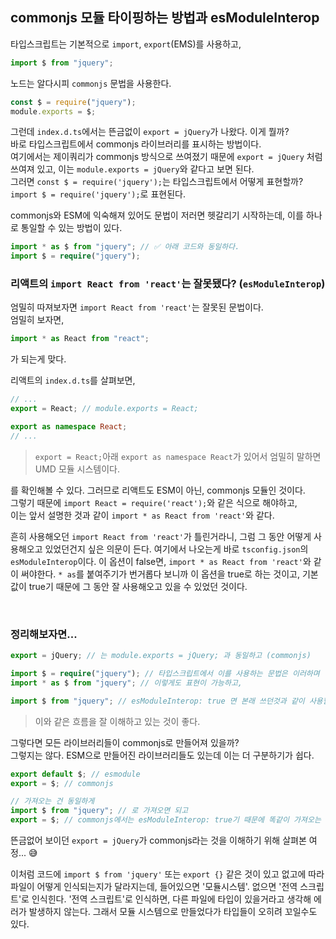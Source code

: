 ## commonjs 모듈 타이핑하는 방법과 esModuleInterop

타입스크립트는 기본적으로 `import`, `export`(EMS)를 사용하고,<br />

```ts
import $ from "jquery";
```

노드는 알다시피 `commonjs` 문법을 사용한다.

```ts
const $ = require("jquery");
module.exports = $;
```

그런데 `index.d.ts`에서는 뜬금없이 `export = jQuery`가 나왔다. 이게 뭘까?<br />
바로 타입스크립트에서 commonjs 라이브러리를 표시하는 방법이다.<br />
여기에서는 제이쿼리가 commonjs 방식으로 쓰여졌기 때문에 `export = jQuery` 처럼 쓰여져 있고, 이는 `module.exports = jQuery`와 같다고 보면 된다.<br />
그러면 `const $ = require('jquery');`는 타입스크립트에서 어떻게 표현할까?<br />
`import $ = require('jquery');`로 표현된다.<br />

commonjs와 ESM에 익숙해져 있어도 문법이 저러면 헷갈리기 시작하는데, 이를 하나로 통일할 수 있는 방법이 있다.

```ts
import * as $ from "jquery"; // ✅ 아래 코드와 동일하다.
import $ = require("jquery");
```

### 리액트의 `import React from 'react'`는 잘못됐다? (`esModuleInterop`)

엄밀히 따져보자면 `import React from 'react'`는 잘못된 문법이다.<br />
엄밀히 보자면,<br />

```ts
import * as React from "react";
```

가 되는게 맞다.<br />

리액트의 `index.d.ts`를 살펴보면,

```ts
// ...
export = React; // module.exports = React;

export as namespace React;
// ...
```

> `export = React;`아래 `export as namespace React`가 있어서 엄밀히 말하면 UMD 모듈 시스템이다.

를 확인해볼 수 있다. 그러므로 리액트도 ESM이 아닌, commonjs 모듈인 것이다.<br />
그렇기 때문에 `import React = require('react');`와 같은 식으로 해야하고,<br />
이는 앞서 설명한 것과 같이 `import * as React from 'react'`와 같다.<br />

흔히 사용해오던 `import React from 'react'`가 틀린거라니, 그럼 그 동안 어떻게 사용해오고 있었던건지 싶은 의문이 든다. 여기에서 나오는게 바로 `tsconfig.json`의 `esModuleInterop`이다. 이 옵션이 false면, `import * as React from 'react'`와 같이 써야한다. `* as`를 붙여주기가 번거롭다 보니까 이 옵션을 true로 하는 것이고, 기본값이 true기 때문에 그 동안 잘 사용해오고 있을 수 있었던 것이다.<br />

<br />

### 정리해보자면...

```ts
export = jQuery; // 는 module.exports = jQuery; 과 동일하고 (commonjs)

import $ = require("jquery"); // 타입스크립트에서 이를 사용하는 문법은 이러하며
import * as $ from "jquery"; // 이렇게도 표현이 가능하고,

import $ from "jquery"; // esModuleInterop: true 면 본래 쓰던것과 같이 사용할 수 있는 것.
```

> 이와 같은 흐름을 잘 이해하고 있는 것이 좋다.

그렇다면 모든 라이브러리들이 commonjs로 만들어져 있을까?<br />
그렇지는 않다. ESM으로 만들어진 라이브러리들도 있는데 이는 더 구분하기가 쉽다.<br />

```ts
export default $; // esmodule
export = $; // commonjs

// 가져오는 건 동일하게
import $ from "jquery"; // 로 가져오면 되고
export = $; // commonjs에서는 esModuleInterop: true기 때문에 똑같이 가져오는 형태로 사용할 수 있다.
```

뜬금없어 보이던 `export = jQuery`가 commonjs라는 것을 이해하기 위해 살펴본 여정... 😅<br />

이처럼 코드에 `import $ from 'jquery'` 또는 `export {}` 같은 것이 있고 없고에 따라 파일이 어떻게 인식되는지가 달라지는데, 들어있으면 '모듈시스템'. 없으면 '전역 스크립트'로 인식힌다. '전역 스크립트'로 인식하면, 다른 파일에 타입이 있을거라고 생각해 에러가 발생하지 않는다. 그래서 모듈 시스템으로 만들었다가 타입들이 오히려 꼬일수도 있다.
